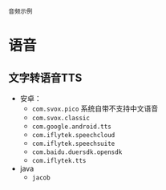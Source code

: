    音频示例

# 语音
## 文字转语音TTS
* 安卓：
  * `com.svox.pico` 系统自带不支持中文语音
  * `com.svox.classic`
  * `com.google.android.tts`
  * `com.iflytek.speechcloud`
  * `com.iflytek.speechsuite`
  * `com.baidu.duersdk.opensdk`
  * `com.iflytek.tts`
* java
  * `jacob`
